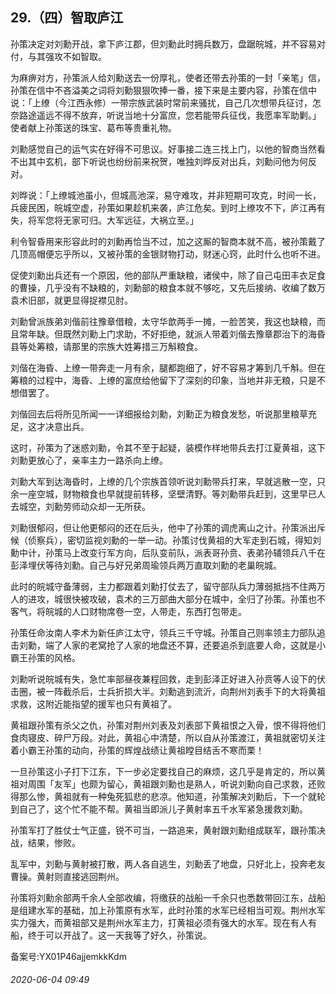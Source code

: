 ## 29.（四）智取庐江
孙策决定对刘勳开战，拿下庐江郡，但刘勳此时拥兵数万，盘踞皖城，并不容易对付，与其强攻不如智取。



为麻痹对方，孙策派人给刘勳送去一份厚礼，使者还带去孙策的一封「亲笔」信，孙策在信中不吝溢美之词将刘勳狠狠吹捧一番，接下来是主要内容，孙策在信中说：「上缭（今江西永修）一带宗族武装时常前来骚扰，自己几次想带兵征讨，怎奈路途遥远不得不放弃，听说当地十分富庶，您若能带兵征伐，我愿率军助剿。」使者献上孙策送的珠宝、葛布等贵重礼物。



刘勳感觉自己的运气实在好得不可思议。好事接二连三找上门，以他的智商当然看不出其中玄机，部下听说也纷纷前来祝贺，唯独刘晔反对出兵，刘勳问他为何反对。



刘晔说：「上缭城池虽小，但城高池深，易守难攻，并非短期可攻克，时间一长，兵疲民困，皖城空虚，孙策如果趁机来袭，庐江危矣。到时上缭攻不下，庐江再有失，将军您将无家可归。大军远征，大祸立至。」



利令智昏用来形容此时的刘勳再恰当不过，加之这厮的智商本就不高，被孙策戴了几顶高帽便忘乎所以，又被孙策的金银财物打动，财迷心窍，此时什么也听不进。



促使刘勳出兵还有一个原因，他的部队严重缺粮，诸侯中，除了自己屯田丰衣足食的曹操，几乎没有不缺粮的，刘勳部的粮食本就不够吃，又先后接纳、收编了数万袁术旧部，就更显得捉襟见肘。



刘勳曾派族弟刘偕前往豫章借粮，太守华歆两手一摊，一脸苦笑，我这也缺粮，而且常年缺。但既然刘勳上门求助，不好拒绝，就派人带着刘偕去豫章郡治下的海昏县等处筹粮，请那里的宗族大姓筹措三万斛粮食。



刘偕在海昏、上缭一带奔走一月有余，腿都跑细了，好不容易才筹到几千斛。但在筹粮的过程中，海昏、上缭的富庶给他留下了深刻的印象，当地并非无粮，只是不想借罢了。



刘偕回去后将所见所闻一一详细报给刘勳，刘勳正为粮食发愁，听说那里粮草充足，这才决意出兵。



这时，孙策为了迷惑刘勳，令其不至于起疑，装模作样地带兵去打江夏黄祖，这下刘勳更放心了，亲率主力一路杀向上缭。



刘勳大军到达海昏时，上缭的几个宗族首领听说刘勳带兵打来，早就逃散一空，只余一座空城，财物粮食也早就提前转移，坚壁清野。等刘勳带兵赶到，这里早已人去城空，刘勳劳师动众却一无所获。



刘勳很郁闷，但让他更郁闷的还在后头，他中了孙策的调虎离山之计。孙策派出斥候（侦察兵），密切监视刘勳的一举一动。孙策讨伐黄祖的大军走到石城，得知刘勳中计，孙策马上改变行军方向，后队变前队，派表哥孙贲、表弟孙辅领兵八千在彭泽埋伏等待刘勳。自己与好兄弟周瑜领兵两万直取刘勳的老巢皖城。



此时的皖城守备薄弱，主力都跟着刘勳打仗去了，留守部队兵力薄弱抵挡不住两万人的进攻，城很快被攻破，袁术的三万部曲大部分在城中，全归了孙策。孙策也不客气，将皖城的人口财物席卷一空，人带走，东西打包带走。



孙策任命汝南人李术为新任庐江太守，领兵三千守城。孙策自己则率领主力部队追击刘勳，端了人家的老窝抢了人家的地盘还不算，还要追杀到底要人命，这就是小霸王孙策的风格。



刘勳听说皖城有失，急忙率部昼夜兼程回救，走到彭泽正好进入孙贲等人设下的伏击圈，被一阵截杀后，士兵折损大半。刘勳逃到流沂，向荆州刘表手下的大将黄祖求救，这附近能指望的援军也只有黄祖了。



黄祖跟孙策有杀父之仇，孙策对荆州刘表及刘表部下黄祖恨之入骨，恨不得将他们食肉寝皮、碎尸万段。对此，黄祖心中清楚，所以自从孙策渡江，黄祖就密切关注着小霸王孙策的动向，孙策的辉煌战绩让黄祖瞠目结舌不寒而栗！



一旦孙策这小子打下江东，下一步必定要找自己的麻烦，这几乎是肯定的，所以黄祖对周围「友军」也颇为留心，黄祖跟刘勳也是熟人，听说刘勳向自己求救，还败得那么惨，黄祖就有一种兔死狐悲的悲凉。他知道，孙策解决刘勳后，下一个就轮到自己了，这个忙不能不帮。黄祖当即派儿子黄射率五千水军紧急援救刘勳。



孙策军打了胜仗士气正盛，锐不可当，一路追来，黄射跟刘勳组成联军，跟孙策决战，结果，惨败。



乱军中，刘勳与黄射被打散，两人各自逃生，刘勳丢了地盘，只好北上，投奔老友曹操。黄射则直接逃回荆州。



孙策将刘勳余部两千余人全部收编，将缴获的战船一千余只也悉数带回江东，战船是组建水军的基础，加上孙策原有水军，此时孙策的水军已经相当可观。荆州水军实力强大，而黄祖部又是荆州水军主力，打黄祖必须有强大的水军。现在有人有船，终于可以开战了。这一天我等了好久，孙策说。



备案号:YX01P46ajjemkkKdm


###### 2020-06-04 09:49
